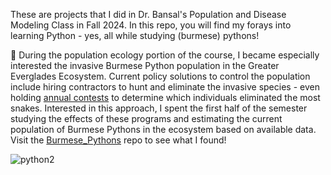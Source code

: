These are projects that I did in Dr. Bansal's Population and Disease Modeling Class in Fall 2024. In this repo, you will find my forays into learning Python - yes, all while studying (burmese) pythons! 

🐍 During the population ecology portion of the course, I became especially interested the invasive Burmese Python population in the Greater Everglades Ecosystem. Current policy solutions to control the population include hiring contractors to hunt and eliminate the invasive species - even holding [annual contests](https://flpythonchallenge.org/) to determine which individuals eliminated the most snakes. Interested in this approach, I spent the first half of the semester studying the effects of these programs and estimating the current population of Burmese Pythons in the ecosystem based on available data. Visit the [Burmese_Pythons](https://github.com/cweets/grad_school_year_2/tree/main/Burmese_Pythons) repo to see what I found!

![python2](https://github.com/user-attachments/assets/bc52439c-801f-4180-a522-19fb84cee90d)

